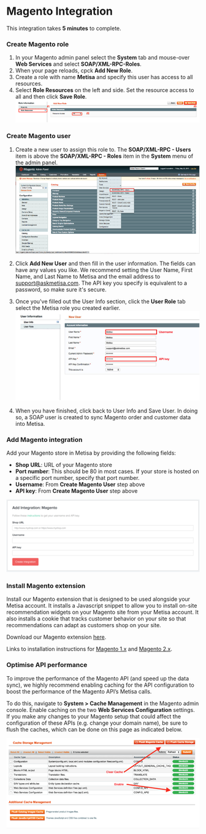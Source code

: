 # Magento Integration

This integration takes **5 minutes** to complete.

### Create Magento role

1.  In your Magento admin panel select the **System** tab and mouse-over **Web Services** and select **SOAP/XML-RPC-Roles**.
2.  When your page reloads, cpck **Add New Role**.
3.  Create a role with name **Metisa** and specify this user has access to all resources.
4.  Select **Role Resources** on the left and side. Set the resource access to all and then click **Save Role**.
![](/images/magento/magento-2.png)

### Create Magento user

1.  Create a new user to assign this role to. The **SOAP/XML-RPC - Users** item is above the **SOAP/XML-RPC - Roles** item in the **System** menu of the admin panel.
![](/images/magento/magento-3.png)

3.  Click **Add New User** and then fill in the user information. The fields can have any values you like. We recommend setting the User Name, First Name, and Last Name to Metisa and the email address to support@askmetisa.com. The API key you specify is equivalent to a password, so make sure it's secure.
4.  Once you've filled out the User Info section, click the **User Role** tab select the Metisa role you created earlier.
![](/images/magento/magento-4.png)

6.  When you have finished, click back to User Info and Save User. In doing so, a SOAP user is created to sync Magento order and customer data into Metisa.

### Add Magento integration

Add your Magento store in Metisa by providing the following fields:

*   **Shop URL**: URL of your Magento store
*   **Port number**: This should be 80 in most cases. If your store is hosted on a specific port number, specify that port number.
*   **Username**: From **Create Magento User** step above
*   **API key**: From **Create Magento User** step above

![](/images/magento/magento-5.png)

### Install Magento extension

Install our Magento extension that is designed to be used alongside your Metisa account. It installs a Javascript snippet to allow you to install on-site recommendation widgets on your Magento site from your Metisa account. It also installs a cookie that tracks customer behavior on your site so that recommendations can adapt as customers shop on your site.

Download our Magento extension [here](https://s3-ap-southeast-1.amazonaws.com/metisa/magento/metisa-magento-1.0.tgz).

Links to installation instructions for [Magento 1.x](https://www.cminds.com/down-to-the-basics-how-to-install-a-magento-extension) and [Magento 2.x](http://docs.magento.com/marketplace/user_guide/quick-tour/install-extension.html).

### Optimise API performance

To improve the performance of the Magento API (and speed up the data sync), we highly recommend enabling caching for the API configuration to boost the performance of the Magento API’s Metisa calls.

To do this, navigate to **System > Cache Management** in the Magento admin console. Enable caching on the two **Web Services Configuration** settings. If you make any changes to your Magento setup that could affect the configuration of these APIs (e.g. change your domain name), be sure to flush the caches, which can be done on this page as indicated below.

![](/images/magento/magento-6.png)